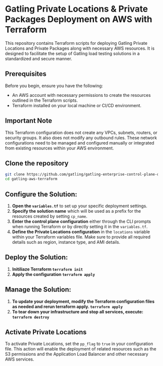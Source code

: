 # Gatling Private Locations & Private Packages Deployment on AWS with Terraform

This repository contains Terraform scripts for deploying Gatling Private Locations and Private Packages along with necessary AWS resources. It is designed to facilitate the setup of Gatling load testing solutions in a standardized and secure manner.

## Prerequisites

Before you begin, ensure you have the following:
- An AWS account with necessary permissions to create the resources outlined in the Terraform scripts.
- Terraform installed on your local machine or CI/CD environment.

## Important Note

This Terraform configuration does not create any VPCs, subnets, routers, or security groups. It also does not modify any outbound rules. These network configurations need to be managed and configured manually or integrated from existing resources within your AWS environment.

## Clone the repository

   ```bash
   git clone https://github.com/gatling/gatling-enterprise-control-plane-deployment.git
   cd gatling-aws-terraform
   ```

## Configure the Solution:

1. **Open the `variables.tf`** to set up your specific deployment settings.
2. **Specify the solution name** which will be used as a prefix for the resources created by setting `cp_name`.
3. **Enter the control plane configuration** either through the CLI prompts when running Terraform or by directly setting it in the `variables.tf`.
4. **Define the Private Locations configuration** in the `locations` variable within your Terraform variables file. Make sure to provide all required details such as region, instance type, and AMI details.

## Deploy the Solution:

1. **Initiliaze Terraform `terraform init`**
2. **Apply the configuration `terraform apply`**

## Manage the Solution:

1. **To update your deployment, modify the Terraform configuration files as needed and rerun terraform apply. `terraform apply`**
2. **To tear down your infrastructure and stop all services, execute: `terraform destroy`**

## Activate Private Locations

To activate Private Locations, set the `pp_flag` to `true` in your configuration file. This action will enable the deployment of related resources such as the S3 permissions and the Application Load Balancer and other necessary AWS services.
